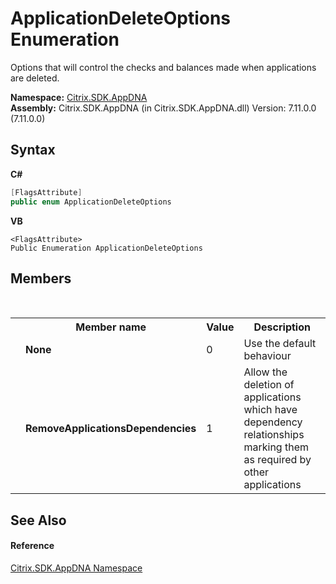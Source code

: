 # ApplicationDeleteOptions Enumeration
 

Options that will control the checks and balances made when applications are deleted.

**Namespace:**&nbsp;[Citrix.SDK.AppDNA](index.md)<br />**Assembly:**&nbsp;Citrix.SDK.AppDNA (in Citrix.SDK.AppDNA.dll) Version: 7.11.0.0 (7.11.0.0)

## Syntax

**C#**
```csharp
[FlagsAttribute]
public enum ApplicationDeleteOptions
```

**VB**
```vbnet
<FlagsAttribute>
Public Enumeration ApplicationDeleteOptions
```


## Members
&nbsp;<table><tr><th></th><th>Member name</th><th>Value</th><th>Description</th></tr><tr><td /><td target="F:Citrix.SDK.AppDNA.ApplicationDeleteOptions.None">**None**</td><td>0</td><td>Use the default behaviour</td></tr><tr><td /><td target="F:Citrix.SDK.AppDNA.ApplicationDeleteOptions.RemoveApplicationsDependencies">**RemoveApplicationsDependencies**</td><td>1</td><td>Allow the deletion of applications which have dependency relationships marking them as required by other applications</td></tr></table>

## See Also


#### Reference
<a href="fe2d265b-410b-8b11-1eb4-a790e0b062bf">Citrix.SDK.AppDNA Namespace</a><br />